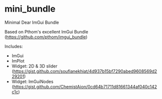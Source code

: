 # mini_bundle
Minimal Dear ImGui Bundle

Based on Pthom's excellent ImGui Bundle
(https://github.com/pthom/imgui_bundle)

Includes:
- ImGui
- ImPlot
- Widget: 2D & 3D slider (https://gist.github.com/soufianekhiat/4d937b15bf7290abed9608569d229201)
- Widget: ImGuiNodes (https://gist.github.com/ChemistAion/0cd64b71711d81661344af040c142c1c)

